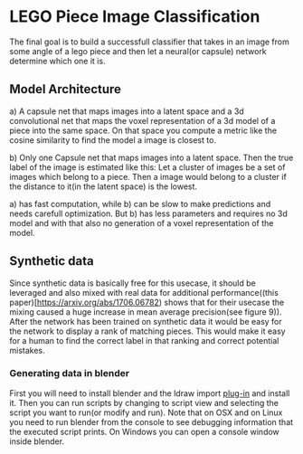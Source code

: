 
# LEGO Piece Image Classification

The final goal is to build a successfull classifier that takes in an image from some angle of a lego piece and then let a neural(or capsule) network determine which one it is.


## Model Architecture

a) A capsule net that maps images into a latent space and a 3d convolutional net that maps the voxel representation of a 3d model of a piece into the same space. On that space you compute a metric like the cosine similarity to find the model a image is closest to.

b) Only one Capsule net that maps images into a latent space. Then the true label of the image is estimated like this: Let a cluster of images be a set of images which belong to a piece. Then a image would belong to a cluster if the distance to it(in the latent space) is the lowest.

a) has fast computation, while b) can be slow to make predictions and needs carefull optimization. But b) has less parameters and requires no 3d model and with that also no generation of a voxel representation of the model.


## Synthetic data

Since synthetic data is basically free for this usecase, it should be leveraged and also mixed with real data for additional performance((this paper)[https://arxiv.org/abs/1706.06782) shows that for their usecase the mixing caused a huge increase in mean average precision(see figure 9)). After the network has been trained on synthetic data it would be easy for the network to display a rank of matching pieces. This would make it easy for a human to find the correct label in that ranking and correct potential mistakes.

### Generating data in blender

First you will need to install blender and the ldraw import [plug-in](https://github.com/TobyLobster/ImportLDraw) and install it. Then you can run scripts by changing to script view and selecting the script you want to run(or modify and run). Note that on OSX and on Linux you need to run blender from the console to see debugging information that the executed script prints. On Windows you can open a console window inside blender.
